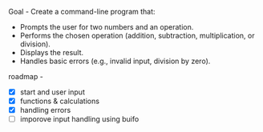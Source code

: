 Goal - Create a command-line program that:

- Prompts the user for two numbers and an operation.
- Performs the chosen operation (addition, subtraction, multiplication, or division).
- Displays the result.
- Handles basic errors (e.g., invalid input, division by zero).

roadmap - 
- [x] start and user input 
- [x] functions & calculations
- [x] handling errors
- [ ] imporove input handling using buifo
